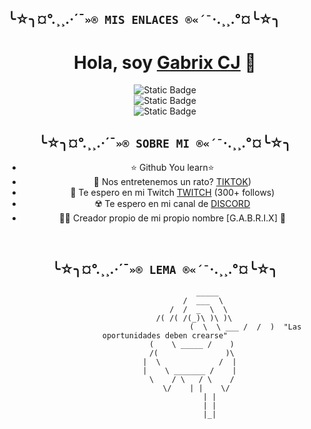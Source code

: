 
## ╰☆╮¤°.¸¸.·´¯`»® MIS ENLACES ®«´¯`·.¸¸.°¤╰☆╮ 
<div align="center">
<h1 align="center">Hola, soy <a href="https://linktr.ee/GabrixCJ">Gabrix CJ</a> 👋</h1>

<img alt="Static Badge" src="https://img.shields.io/badge/Gabrix-%C2%A1ENTRA%20A%20MI%20SERVER%20DE%20DISCORD!-purple">
<div https://discord.gg/UfDZ7Fn5Rz>
<img alt="Static Badge" src="https://img.shields.io/badge/Gabrix-%C2%A1ENTRA%20A%20MI%20TWITCH!-purple">
<div https://www.twitch.tv/gabrix_cj>
<img alt="Static Badge" src="https://img.shields.io/badge/Gabrix-%C2%A1SIGUEME%20EN%20GIT%20HUB!-BLACK">
<div https://github.com/Gabrix-G>

## ╰☆╮¤°.¸¸.·´¯`»® SOBRE MI ®«´¯`·.¸¸.°¤╰☆╮ 


- ⭐ Github You learn⭐ 
- 🎥 Nos entretenemos un rato? [TIKTOK](https://www.tiktok.com/@gabalex.q))
- 🎥 Te espero en mi Twitch [TWITCH](https://www.twitch.tv/gabrix_cj) (300+ follows)
- ☢️ Te espero en mi canal de [DISCORD](https://discord.gg/UfDZ7Fn5Rz)
- 🧑‍🏫 Creador propio de mi propio nombre [G.A.B.R.I.X] 👑
<br>

## ╰☆╮¤°.¸¸.·´¯`»® LEMA ®«´¯`·.¸¸.°¤╰☆╮ 

                       _____
                     /  ___  \
                   /  /  _  \  \
                 /( /( /(_)\ )\ )\
                                        (  \  \ ___ /  /  )  "Las oportunidades deben crearse"
                (    \ _____ /    )
                /(               )\
               |  \             /  |
               |    \ _______ /    |
                \    / \   / \    /
                  \/    | |    \/
                        | |
                        | |
                        |_|
